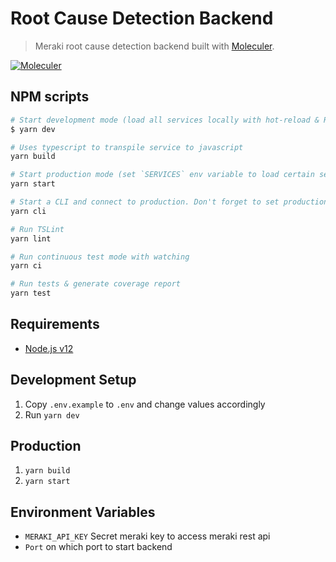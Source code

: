 # Root Cause Detection Backend

> Meraki root cause detection backend built with [Moleculer](https://moleculer.services).

[![Moleculer](https://badgen.net/badge/Powered%20by/Moleculer/0e83cd)](https://moleculer.services)

## NPM scripts

```bash
# Start development mode (load all services locally with hot-reload & REPL)
$ yarn dev

# Uses typescript to transpile service to javascript
yarn build

# Start production mode (set `SERVICES` env variable to load certain services) (previous build needed)
yarn start

# Start a CLI and connect to production. Don't forget to set production namespace with `--ns` argument in script
yarn cli

# Run TSLint
yarn lint

# Run continuous test mode with watching
yarn ci

# Run tests & generate coverage report
yarn test
```

## Requirements

- [Node.js v12](https://nodejs.org/en/)

## Development Setup

1. Copy `.env.example` to `.env` and change values accordingly
1. Run `yarn dev`

## Production

1. `yarn build`
1. `yarn start`

## Environment Variables

- `MERAKI_API_KEY` Secret meraki key to access meraki rest api
- `Port` on which port to start backend
